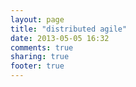 ```yaml
---
layout: page
title: "distributed agile"
date: 2013-05-05 16:32
comments: true
sharing: true
footer: true
---
```

